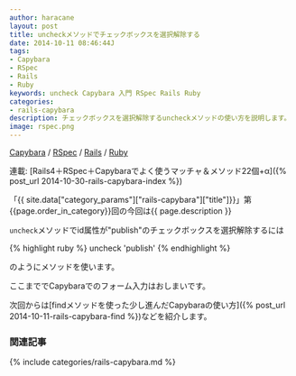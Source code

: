 ```yaml
---
author: haracane
layout: post
title: uncheckメソッドでチェックボックスを選択解除する
date: 2014-10-11 08:46:44J
tags:
- Capybara
- RSpec
- Rails
- Ruby
keywords: uncheck Capybara 入門 RSpec Rails Ruby
categories:
- rails-capybara
description: チェックボックスを選択解除するuncheckメソッドの使い方を説明します。
image: rspec.png
---
```

<!-- tag_links -->
[Capybara](/tags/capybara/) / [RSpec](/tags/rspec/) / [Rails](/tags/rails/) / [Ruby](/tags/ruby/)

<!-- category_links -->
連載: [Rails4＋RSpec＋Capybaraでよく使うマッチャ＆メソッド22個+α]({% post_url 2014-10-30-rails-capybara-index %})

<!-- content -->
「{{ site.data["category_params"]["rails-capybara"]["title"]}}」第{{page.order_in_category}}回の今回は{{ page.description }}

`uncheck`メソッドでid属性が"publish"のチェックボックスを選択解除するには

{% highlight ruby %}
uncheck 'publish'
{% endhighlight %}

のようにメソッドを使います。

ここまででCapybaraでのフォーム入力はおしまいです。

次回からは[findメソッドを使った少し進んだCapybaraの使い方]({% post_url 2014-10-11-rails-capybara-find %})などを紹介します。

<!-- category_siblings -->
### 関連記事

{% include categories/rails-capybara.md %}
